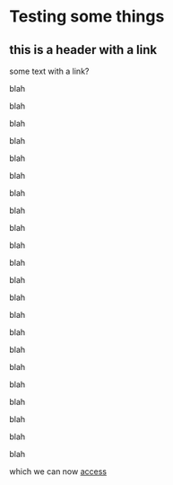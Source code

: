 # Testing some things 

## this is a header with a link

some text with a <a name="alink">link</a>?  

blah

blah

blah

blah

blah

blah

blah

blah

blah

blah

blah

blah

blah

blah

blah

blah

blah

blah

blah

blah

blah

blah

which we can now [access](#alink)
